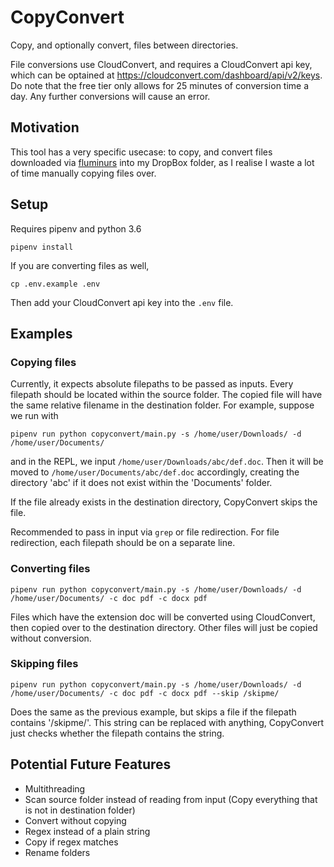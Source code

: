 # CopyConvert

Copy, and optionally convert, files between directories.

File conversions use CloudConvert, and requires a CloudConvert api key, which
can be optained at https://cloudconvert.com/dashboard/api/v2/keys. Do note that
the free tier only allows for 25 minutes of conversion time a day. Any
further conversions will cause an error.

## Motivation

This tool has a very specific usecase: to copy, and convert files downloaded
via [fluminurs](https://github.com/indocomsoft/fluminurs) into my DropBox folder,
as I realise I waste a lot of time manually copying files over. 

## Setup
Requires pipenv and python 3.6
```
pipenv install
```
If you are converting files as well,
```
cp .env.example .env
```
Then add your CloudConvert api key into the `.env` file.

## Examples
### Copying files
Currently, it expects absolute filepaths to be passed as inputs. Every
filepath should be located within the source folder. The copied file will have the 
same relative filename in the destination folder. For example, suppose we run with
```
pipenv run python copyconvert/main.py -s /home/user/Downloads/ -d /home/user/Documents/
```
and in the REPL, we input `/home/user/Downloads/abc/def.doc`. Then it will be
moved to `/home/user/Documents/abc/def.doc` accordingly, creating the directory
'abc' if it does not exist within the 'Documents' folder. 

If the file already exists in the destination directory, CopyConvert skips the file.

Recommended to pass in input via `grep` or file redirection. For file redirection,
each filepath should be on a separate line.

### Converting files
```
pipenv run python copyconvert/main.py -s /home/user/Downloads/ -d /home/user/Documents/ -c doc pdf -c docx pdf
```
Files which have the extension doc will be converted using CloudConvert, then
copied over to the destination directory. Other files will just be copied without
conversion.

### Skipping files
```
pipenv run python copyconvert/main.py -s /home/user/Downloads/ -d /home/user/Documents/ -c doc pdf -c docx pdf --skip /skipme/
```
Does the same as the previous example, but skips a file if the filepath contains '/skipme/'.
This string can be replaced with anything, CopyConvert just checks whether the filepath 
contains the string.

## Potential Future Features
- Multithreading
- Scan source folder instead of reading from input (Copy everything that is not in destination folder)
- Convert without copying
- Regex instead of a plain string
- Copy if regex matches
- Rename folders
